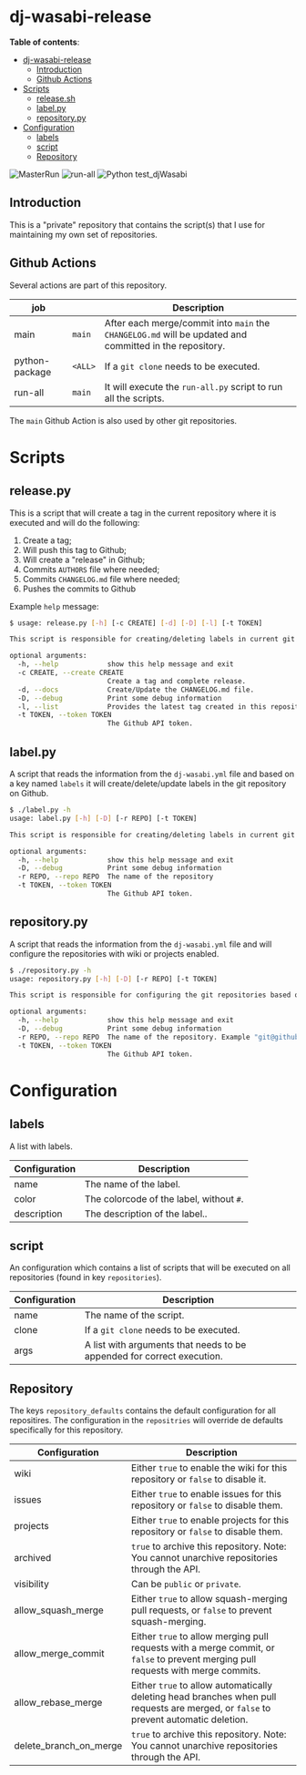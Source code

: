 # dj-wasabi-release

**Table of contents**:

- [dj-wasabi-release](#dj-wasabi-release)
  * [Introduction](#introduction)
  * [Github Actions](#github-actions)
- [Scripts](#scripts)
  * [release.sh](#releasepy)
  * [label.py](#labelpy)
  * [repository.py](#repositorypy)
- [Configuration](#configuration)
  * [labels](#labels)
  * [script](#script)
  * [Repository](#repository)

![MasterRun](https://github.com/dj-wasabi/dj-wasabi-release/workflows/MasterRun/badge.svg) ![run-all](https://github.com/dj-wasabi/dj-wasabi-release/workflows/run-all/badge.svg) ![Python test_djWasabi](https://github.com/dj-wasabi/dj-wasabi-release/workflows/Python%20test_djWasabi/badge.svg)

## Introduction

This is a "private" repository that contains the script(s) that I use for maintaining my own set of repositories.

## Github Actions

Several actions are part of this repository.

| job | | Description |
|-----|-|---|
| main | `main` | After each merge/commit into `main` the `CHANGELOG.md` will be updated and committed in the repository. |
| python-package | `<ALL>` | If a `git clone` needs to be executed. |
| run-all | `main` | It will execute the `run-all.py` script to run all the scripts.|

The `main` Github Action is also used by other git repositories.

# Scripts

## release.py

This is a script that will create a tag in the current repository where it is executed and will do the following:

1. Create a tag;
2. Will push this tag to Github;
3. Will create a "release" in Github;
4. Commits `AUTHORS` file where needed;
5. Commits `CHANGELOG.md` file where needed;
6. Pushes the commits to Github

Example `help` message:

```bash
$ usage: release.py [-h] [-c CREATE] [-d] [-D] [-l] [-t TOKEN]

This script is responsible for creating/deleting labels in current git repository in Github based on a configuration found in the 'dj-wasabi.yml' file.

optional arguments:
  -h, --help            show this help message and exit
  -c CREATE, --create CREATE
                        Create a tag and complete release.
  -d, --docs            Create/Update the CHANGELOG.md file.
  -D, --debug           Print some debug information
  -l, --list            Provides the latest tag created in this repository.
  -t TOKEN, --token TOKEN
                        The Github API token.
```

## label.py

A script that reads the information from the `dj-wasabi.yml` file and based on a key named `labels` it
will create/delete/update labels in the git repository on Github.

```bash
$ ./label.py -h
usage: label.py [-h] [-D] [-r REPO] [-t TOKEN]

This script is responsible for creating/deleting labels in current git repositoryin Github based on a configuration cound in the 'dj-wasabi.yml' file.

optional arguments:
  -h, --help            show this help message and exit
  -D, --debug           Print some debug information
  -r REPO, --repo REPO  The name of the repository
  -t TOKEN, --token TOKEN
                        The Github API token.
```

## repository.py

A script that reads the information from the `dj-wasabi.yml` file and will configure the repositories with wiki or projects enabled.

```bash
$ ./repository.py -h
usage: repository.py [-h] [-D] [-r REPO] [-t TOKEN]

This script is responsible for configuring the git repositories based on a configuration found in the 'dj-wasabi.yml' file.

optional arguments:
  -h, --help            show this help message and exit
  -D, --debug           Print some debug information
  -r REPO, --repo REPO  The name of the repository. Example "git@github.com:dj-wasabi/consul.git"
  -t TOKEN, --token TOKEN
                        The Github API token.
```

# Configuration

## labels

A list with labels.

| Configuration | Description |
|------|---|
| name | The name of the label. |
| color | The colorcode of the label, without `#`. |
| description | The description of the label..|

## script

An configuration which contains a list of scripts that will be executed on all repositories (found in key `repositories`).


| Configuration | Description |
|------|---|
| name | The name of the script. |
| clone | If a `git clone` needs to be executed. |
| args | A list with arguments that needs to be appended for correct execution.|


## Repository

The keys `repository_defaults` contains the default configuration for all repositires. The configuration in the `repositries` will override de defaults specifically for this repository.

| Configuration | Description |
|------|---|
| wiki | Either `true` to enable the wiki for this repository or `false` to disable it. |
| issues | Either `true` to enable issues for this repository or `false` to disable them. |
| projects| Either `true` to enable projects for this repository or `false` to disable them. |
| archived | `true` to archive this repository. Note: You cannot unarchive repositories through the API. |
| visibility | Can be `public` or `private`.|
| allow_squash_merge | Either `true` to allow squash-merging pull requests, or `false` to prevent squash-merging.|
| allow_merge_commit | Either `true` to allow merging pull requests with a merge commit, or `false` to prevent merging pull requests with merge commits.|
| allow_rebase_merge | Either `true` to allow automatically deleting head branches when pull requests are merged, or `false` to prevent automatic deletion.|
| delete_branch_on_merge | `true` to archive this repository. Note: You cannot unarchive repositories through the API. |
